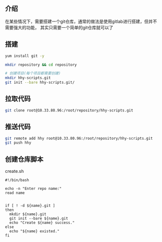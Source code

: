 ## 介绍
在某些情况下，需要搭建一个git仓库，通常的做法是使用gitlab进行搭建，但并不需要强大的功能，
其实只需要一个简单的git仓库就可以了



## 搭建

```bash
yum install git -y

mkdir repository && cd repository

# 创建项目(每个项目都需要创建)
mkdir hhy-scripts.git
git init --bare hhy-scripts.git/
```



## 拉取代码

```bash
git clone root@10.33.80.96:/root/repository/hhy-scripts.git
```



## 推送代码

```bash
git remote add hhy root@10.33.80.96:/root/repository/hhy-scripts.git
git push hhy
```



## 创建仓库脚本

create.sh
```shell
#!/bin/bash

echo -n "Enter repo name:"
read name


if [ ! -d ${name}.git ]
then
  mkdir ${name}.git
  git init --bare ${name}.git
  echo "Create ${name} success."
else
  echo "${name} existed."
fi
```